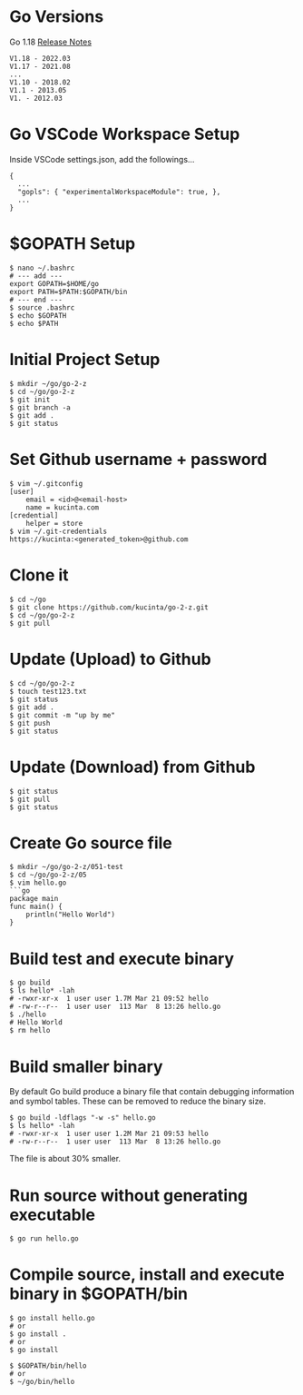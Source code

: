 # Go Versions
Go 1.18 [Release Notes](https://go.dev/doc/go1.18)
```code
V1.18 - 2022.03
V1.17 - 2021.08
...
V1.10 - 2018.02
V1.1 - 2013.05
V1. - 2012.03
```
# Go VSCode Workspace Setup
Inside VSCode settings.json, add the followings...
```code
{
  ...
  "gopls": { "experimentalWorkspaceModule": true, },
  ...
}
```
# $GOPATH Setup
```
$ nano ~/.bashrc
# --- add ---
export GOPATH=$HOME/go
export PATH=$PATH:$GOPATH/bin
# --- end ---
$ source .bashrc
$ echo $GOPATH
$ echo $PATH
```
# Initial Project Setup
```console
$ mkdir ~/go/go-2-z
$ cd ~/go/go-2-z
$ git init
$ git branch -a
$ git add .
$ git status
```
# Set Github username + password
```console
$ vim ~/.gitconfig
[user]
	email = <id>@<email-host>
	name = kucinta.com
[credential]
	helper = store
$ vim ~/.git-credentials
https://kucinta:<generated_token>@github.com
```
# Clone it
```
$ cd ~/go
$ git clone https://github.com/kucinta/go-2-z.git
$ cd ~/go/go-2-z
$ git pull
```
# Update (Upload) to Github
```console
$ cd ~/go/go-2-z
$ touch test123.txt
$ git status
$ git add .
$ git commit -m "up by me"
$ git push
$ git status
```
# Update (Download) from Github
```console
$ git status
$ git pull
$ git status
```
# Create Go source file
```console
$ mkdir ~/go/go-2-z/051-test
$ cd ~/go/go-2-z/05
$ vim hello.go
```go
package main
func main() {
    println("Hello World")
}
```
# Build test and execute binary
```console
$ go build
$ ls hello* -lah
# -rwxr-xr-x  1 user user 1.7M Mar 21 09:52 hello
# -rw-r--r--  1 user user  113 Mar  8 13:26 hello.go
$ ./hello
# Hello World
$ rm hello
```
# Build smaller binary
By default Go build produce a binary file that contain debugging information and symbol tables. These can be removed to reduce the binary size.
```console
$ go build -ldflags "-w -s" hello.go
$ ls hello* -lah
# -rwxr-xr-x  1 user user 1.2M Mar 21 09:53 hello
# -rw-r--r--  1 user user  113 Mar  8 13:26 hello.go
```
The file is about 30% smaller.
# Run source without generating executable
```console
$ go run hello.go
```
# Compile source, install and execute binary in $GOPATH/bin
```console
$ go install hello.go
# or
$ go install .
# or
$ go install

$ $GOPATH/bin/hello
# or
$ ~/go/bin/hello
```
